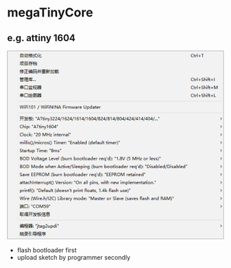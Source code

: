 
# megaTinyCore 



## e.g. attiny 1604
![](53-54-16-15-12-2022.png)

- flash bootloader first
- upload sketch by programmer secondly 

